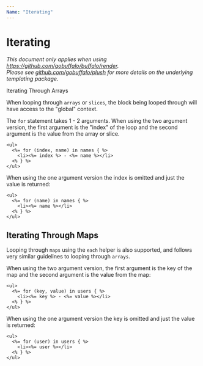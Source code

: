 ```yaml
---
Name: "Iterating"
---
```


# Iterating

<p>
<em>This document only applies when using <a href="https://github.com/gobuffalo/buffalo/tree/master/render" rel="nofollow">https://github.com/gobuffalo/buffalo/render</a>.</em><br>
<em>Please see <a href="https://github.com/gobuffalo/plush" target="_blank">github.com/gobuffalo/plush</a> for more details on the underlying templating package.</em>
</p

## Iterating Through Arrays

When looping through `arrays` or `slices`, the block being looped through will have access to the "global" context.

The `for` statement takes 1 - 2 arguments. When using the two argument version, the first argument is the "index" of the loop and the second argument is the value from the array or slice.

```erb
<ul>
  <%= for (index, name) in names { %>
    <li><%= index %> - <%= name %></li>
  <% } %>
</ul>
```

When using the one argument version the index is omitted and just the value is returned:

```erb
<ul>
  <%= for (name) in names { %>
    <li><%= name %></li>
  <% } %>
</ul>
```

## Iterating Through Maps

Looping through `maps` using the `each` helper is also supported, and follows very similar guidelines to looping through `arrays`.

When using the two argument version, the first argument is the key of the map and the second argument is the value from the map:

```erb
<ul>
  <%= for (key, value) in users { %>
    <li><%= key %> - <%= value %></li>
  <% } %>
</ul>
```

When using the one argument version the key is omitted and just the value is returned:

```erb
<ul>
  <%= for (user) in users { %>
    <li><%= user %></li>
  <% } %>
</ul>
```
